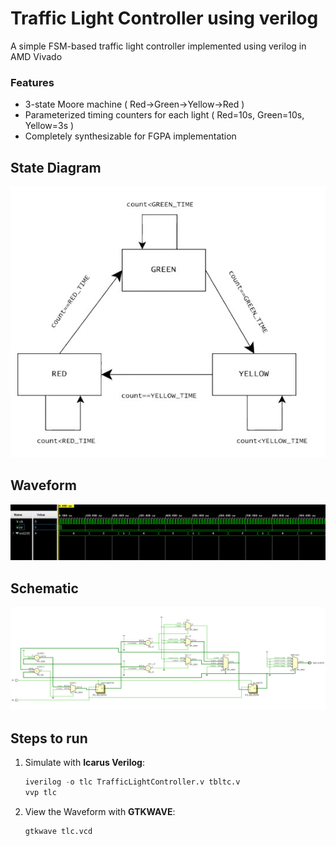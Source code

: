 # Traffic Light Controller using verilog

A simple FSM-based traffic light controller implemented using verilog in AMD Vivado

### Features
- 3-state Moore machine ( Red->Green->Yellow->Red )
- Parameterized timing counters for each light ( Red=10s, Green=10s, Yellow=3s )
- Completely synthesizable for FGPA implementation

## State Diagram
![State Diagram](pngs/state_diagram.jpg)

## Waveform
![Waveform](pngs/wavef.png)

## Schematic
![Schematic](pngs/schematic.png)

## Steps to run
1. Simulate with **Icarus Verilog**:
   ```verilog
   iverilog -o tlc TrafficLightController.v tbltc.v
   vvp tlc
2. View the Waveform with **GTKWAVE**:
   ```verilog
   gtkwave tlc.vcd